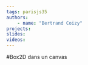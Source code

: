 ```yaml
---
tags: parisjs35
authors:
    - name: "Bertrand Coizy"
projects:
slides:
videos:
---
```

#Box2D dans un canvas
